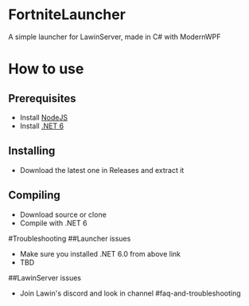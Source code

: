 # FortniteLauncher
A simple launcher for LawinServer, made in C# with ModernWPF

# How to use
## Prerequisites
- Install [NodeJS](https://nodejs.org/en/download/)
- Install [.NET 6]([https://nodejs.org/en/download/](https://dotnet.microsoft.com/en-us/download/dotnet/6.0))
## Installing
- Download the latest one in Releases and extract it

## Compiling
- Download source or clone
- Compile with .NET 6

#Troubleshooting
##Launcher issues
- Make sure you installed .NET 6.0 from above link
- TBD

##LawinServer issues
- Join Lawin's discord and look in channel #faq-and-troubleshooting
